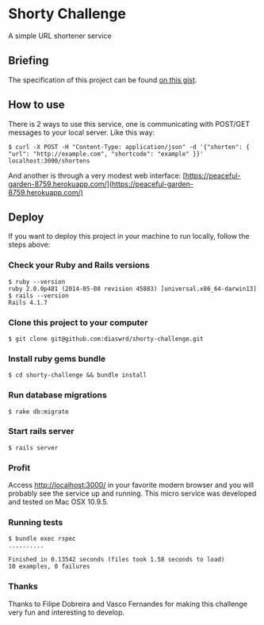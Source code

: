 # Shorty Challenge

A simple URL shortener service

## Briefing

The specification of this project can be found [on this gist](https://gist.github.com/vasc/37f36488fc9e959dcaf8).

## How to use

There is 2 ways to use this service, one is communicating with POST/GET messages to your local server. Like this way:
````
$ curl -X POST -H "Content-Type: application/json" -d '{"shorten": { "url": "http://example.com", "shortcode": "example" }}' localhost:3000/shortens
````

And another is through a very modest web interface:
    [https://peaceful-garden-8759.herokuapp.com/](https://peaceful-garden-8759.herokuapp.com/)

## Deploy

If you want to deploy this project in your machine to run locally, follow the steps above:

### Check your Ruby and Rails versions
    $ ruby --version
    ruby 2.0.0p481 (2014-05-08 revision 45883) [universal.x86_64-darwin13]
    $ rails --version
    Rails 4.1.7

### Clone this project to your computer
    $ git clone git@github.com:diaswrd/shorty-challenge.git

### Install ruby gems bundle
    $ cd shorty-challenge && bundle install

### Run database migrations
    $ rake db:migrate

### Start rails server
    $ rails server

### Profit
Access [http://localhost:3000/](http://localhost:3000/) in your favorite modern browser and you will probably see the service up and running.
This micro service was developed and tested on Mac OSX 10.9.5.

### Running tests
    $ bundle exec rspec
    ..........

    Finished in 0.13542 seconds (files took 1.58 seconds to load)
    10 examples, 0 failures

### Thanks
Thanks to Filipe Dobreira and Vasco Fernandes for making this challenge very fun and interesting to develop.
